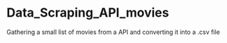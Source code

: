 # Data_Scraping_API_movies
Gathering a small list of movies from a API and converting it into a .csv file

